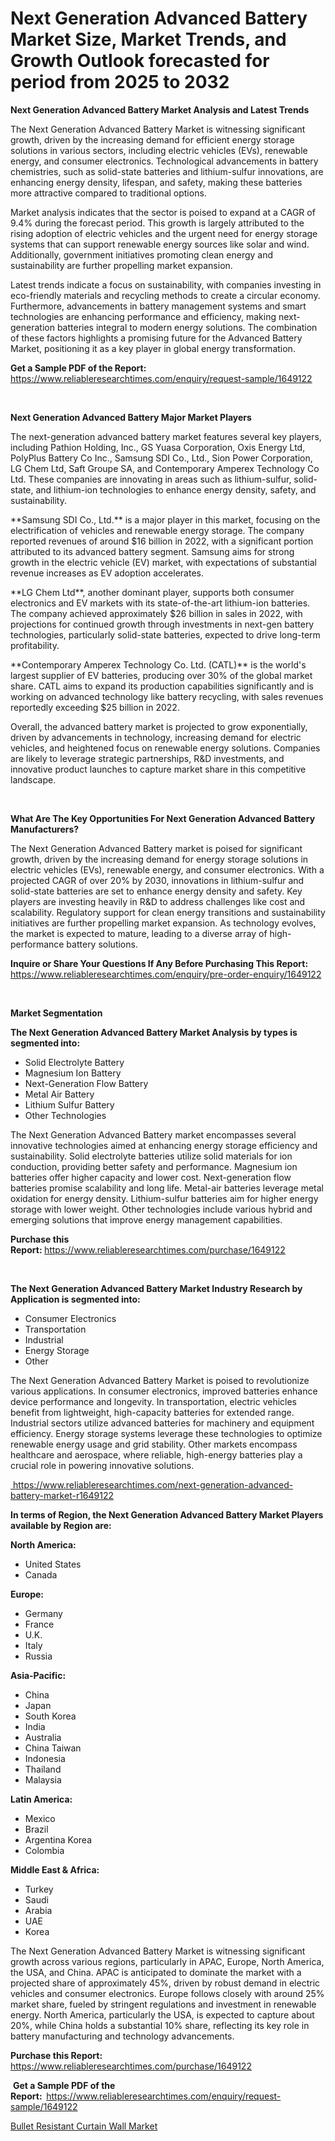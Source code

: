 <p><h1>Next Generation Advanced Battery Market Size, Market Trends, and Growth Outlook forecasted for period from 2025 to 2032</h1></p><p><strong>Next Generation Advanced Battery Market Analysis and Latest Trends</strong></p>
<p><p>The Next Generation Advanced Battery Market is witnessing significant growth, driven by the increasing demand for efficient energy storage solutions in various sectors, including electric vehicles (EVs), renewable energy, and consumer electronics. Technological advancements in battery chemistries, such as solid-state batteries and lithium-sulfur innovations, are enhancing energy density, lifespan, and safety, making these batteries more attractive compared to traditional options.</p><p>Market analysis indicates that the sector is poised to expand at a CAGR of 9.4% during the forecast period. This growth is largely attributed to the rising adoption of electric vehicles and the urgent need for energy storage systems that can support renewable energy sources like solar and wind. Additionally, government initiatives promoting clean energy and sustainability are further propelling market expansion. </p><p>Latest trends indicate a focus on sustainability, with companies investing in eco-friendly materials and recycling methods to create a circular economy. Furthermore, advancements in battery management systems and smart technologies are enhancing performance and efficiency, making next-generation batteries integral to modern energy solutions. The combination of these factors highlights a promising future for the Advanced Battery Market, positioning it as a key player in global energy transformation.</p></p>
<p><strong>Get a Sample PDF of the Report:&nbsp;</strong> <a href="https://www.reliableresearchtimes.com/enquiry/request-sample/1649122?utm_campaign=3060&utm_medium=2&utm_source=Github&utm_content=ia&utm_term=26032025&utm_id=next-generation-advanced-battery">https://www.reliableresearchtimes.com/enquiry/request-sample/1649122</a></p>
<p>&nbsp;</p>
<p><strong>Next Generation Advanced Battery Major Market Players</strong></p>
<p><p>The next-generation advanced battery market features several key players, including Pathion Holding, Inc., GS Yuasa Corporation, Oxis Energy Ltd, PolyPlus Battery Co Inc., Samsung SDI Co., Ltd., Sion Power Corporation, LG Chem Ltd, Saft Groupe SA, and Contemporary Amperex Technology Co Ltd. These companies are innovating in areas such as lithium-sulfur, solid-state, and lithium-ion technologies to enhance energy density, safety, and sustainability.</p><p>**Samsung SDI Co., Ltd.** is a major player in this market, focusing on the electrification of vehicles and renewable energy storage. The company reported revenues of around $16 billion in 2022, with a significant portion attributed to its advanced battery segment. Samsung aims for strong growth in the electric vehicle (EV) market, with expectations of substantial revenue increases as EV adoption accelerates.</p><p>**LG Chem Ltd**, another dominant player, supports both consumer electronics and EV markets with its state-of-the-art lithium-ion batteries. The company achieved approximately $26 billion in sales in 2022, with projections for continued growth through investments in next-gen battery technologies, particularly solid-state batteries, expected to drive long-term profitability.</p><p>**Contemporary Amperex Technology Co. Ltd. (CATL)** is the world's largest supplier of EV batteries, producing over 30% of the global market share. CATL aims to expand its production capabilities significantly and is working on advanced technology like battery recycling, with sales revenues reportedly exceeding $25 billion in 2022.</p><p>Overall, the advanced battery market is projected to grow exponentially, driven by advancements in technology, increasing demand for electric vehicles, and heightened focus on renewable energy solutions. Companies are likely to leverage strategic partnerships, R&D investments, and innovative product launches to capture market share in this competitive landscape.</p></p>
<p>&nbsp;</p>
<p><strong>What Are The Key Opportunities For Next Generation Advanced Battery Manufacturers?</strong></p>
<p><p>The Next Generation Advanced Battery market is poised for significant growth, driven by the increasing demand for energy storage solutions in electric vehicles (EVs), renewable energy, and consumer electronics. With a projected CAGR of over 20% by 2030, innovations in lithium-sulfur and solid-state batteries are set to enhance energy density and safety. Key players are investing heavily in R&D to address challenges like cost and scalability. Regulatory support for clean energy transitions and sustainability initiatives are further propelling market expansion. As technology evolves, the market is expected to mature, leading to a diverse array of high-performance battery solutions.</p></p>
<p><strong>Inquire or Share Your Questions If Any Before Purchasing This Report:</strong> <a href="https://www.reliableresearchtimes.com/enquiry/pre-order-enquiry/1649122?utm_campaign=3060&utm_medium=2&utm_source=Github&utm_content=ia&utm_term=26032025&utm_id=next-generation-advanced-battery">https://www.reliableresearchtimes.com/enquiry/pre-order-enquiry/1649122</a></p>
<p>&nbsp;</p>
<p><strong>Market Segmentation</strong></p>
<p><strong>The Next Generation Advanced Battery Market Analysis by types is segmented into:</strong></p>
<p><ul><li>Solid Electrolyte Battery</li><li>Magnesium Ion Battery</li><li>Next-Generation Flow Battery</li><li>Metal Air Battery</li><li>Lithium Sulfur Battery</li><li>Other Technologies</li></ul></p>
<p><p>The Next Generation Advanced Battery market encompasses several innovative technologies aimed at enhancing energy storage efficiency and sustainability. Solid electrolyte batteries utilize solid materials for ion conduction, providing better safety and performance. Magnesium ion batteries offer higher capacity and lower cost. Next-generation flow batteries promise scalability and long life. Metal-air batteries leverage metal oxidation for energy density. Lithium-sulfur batteries aim for higher energy storage with lower weight. Other technologies include various hybrid and emerging solutions that improve energy management capabilities.</p></p>
<p><strong>Purchase this Report:&nbsp;</strong><a href="https://www.reliableresearchtimes.com/purchase/1649122?utm_campaign=3060&utm_medium=2&utm_source=Github&utm_content=ia&utm_term=26032025&utm_id=next-generation-advanced-battery">https://www.reliableresearchtimes.com/purchase/1649122</a></p>
<p>&nbsp;</p>
<p><strong>The Next Generation Advanced Battery Market Industry Research by Application is segmented into:</strong></p>
<p><ul><li>Consumer Electronics</li><li>Transportation</li><li>Industrial</li><li>Energy Storage</li><li>Other</li></ul></p>
<p><p>The Next Generation Advanced Battery Market is poised to revolutionize various applications. In consumer electronics, improved batteries enhance device performance and longevity. In transportation, electric vehicles benefit from lightweight, high-capacity batteries for extended range. Industrial sectors utilize advanced batteries for machinery and equipment efficiency. Energy storage systems leverage these technologies to optimize renewable energy usage and grid stability. Other markets encompass healthcare and aerospace, where reliable, high-energy batteries play a crucial role in powering innovative solutions.</p></p>
<p><a href="https://www.reliableresearchtimes.com/next-generation-advanced-battery-market-r1649122?utm_campaign=3060&utm_medium=2&utm_source=Github&utm_content=ia&utm_term=26032025&utm_id=next-generation-advanced-battery">&nbsp;https://www.reliableresearchtimes.com/next-generation-advanced-battery-market-r1649122</a></p>
<p><strong>In terms of Region, the Next Generation Advanced Battery Market Players available by Region are:</strong></p>
<p>
    <p> <strong> North America: </strong>
        <ul>
            <li>United States</li>
            <li>Canada</li>
        </ul>
        </p> 
    <p> <strong> Europe: </strong>
        <ul>
            <li>Germany</li>
            <li>France</li>
            <li>U.K.</li>
            <li>Italy</li>
            <li>Russia</li>
        </ul>
        </p> 
    <p> <strong> Asia-Pacific: </strong>
        <ul>
            <li>China</li>
            <li>Japan</li>
            <li>South Korea</li>
            <li>India</li>
            <li>Australia</li>
            <li>China Taiwan</li>
            <li>Indonesia</li>
            <li>Thailand</li>
            <li>Malaysia</li>
        </ul>
        </p> 
    <p> <strong> Latin America: </strong>
        <ul>
            <li>Mexico</li>
            <li>Brazil</li>
            <li>Argentina Korea</li>
            <li>Colombia</li>
        </ul>
        </p> 
    <p> <strong> Middle East & Africa: </strong>
        <ul>
            <li>Turkey</li>
            <li>Saudi</li>
            <li>Arabia</li>
            <li>UAE</li>
            <li>Korea</li>
        </ul>
    </p>
    </p>
<p><p>The Next Generation Advanced Battery Market is witnessing significant growth across various regions, particularly in APAC, Europe, North America, the USA, and China. APAC is anticipated to dominate the market with a projected share of approximately 45%, driven by robust demand in electric vehicles and consumer electronics. Europe follows closely with around 25% market share, fueled by stringent regulations and investment in renewable energy. North America, particularly the USA, is expected to capture about 20%, while China holds a substantial 10% share, reflecting its key role in battery manufacturing and technology advancements.</p></p>
<p><strong>Purchase this Report: </strong><a href="https://www.reliableresearchtimes.com/purchase/1649122?utm_campaign=3060&utm_medium=2&utm_source=Github&utm_content=ia&utm_term=26032025&utm_id=next-generation-advanced-battery">https://www.reliableresearchtimes.com/purchase/1649122</a></p>
<p>&nbsp;<strong>Get a Sample PDF of the Report:&nbsp;&nbsp;</strong><a href="https://www.reliableresearchtimes.com/enquiry/request-sample/1649122?utm_campaign=3060&utm_medium=2&utm_source=Github&utm_content=ia&utm_term=26032025&utm_id=next-generation-advanced-battery">https://www.reliableresearchtimes.com/enquiry/request-sample/1649122</a></p>
<p><strong></strong></p>
<p><p><a href="https://github.com/lalolatiot/Market-Research-Report-List-1/blob/main/bullet-resistant-curtain-wall-market.md?utm_campaign=3060&utm_medium=2&utm_source=Github&utm_content=ia&utm_term=26032025&utm_id=next-generation-advanced-battery">Bullet Resistant Curtain Wall Market</a></p></p>